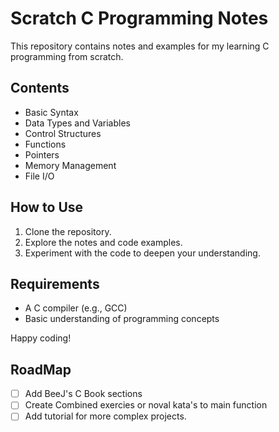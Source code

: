 <!-- @format -->

# Scratch C Programming Notes

This repository contains notes and examples for my learning C programming from scratch.

## Contents

- Basic Syntax
- Data Types and Variables
- Control Structures
- Functions
- Pointers
- Memory Management
- File I/O

## How to Use

1. Clone the repository.
2. Explore the notes and code examples.
3. Experiment with the code to deepen your understanding.

## Requirements

- A C compiler (e.g., GCC)
- Basic understanding of programming concepts

Happy coding!

## RoadMap

- [ ] Add BeeJ's C Book sections
- [ ] Create Combined exercies or noval kata's to main function
- [ ] Add tutorial for more complex projects.

